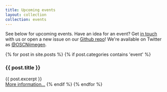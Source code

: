 ```yaml
---
title: Upcoming events
layout: collection
collection: events
---
```


See below for upcoming events. Have an idea for an event? Get
[in touch](https://radboud-university.github.io/osc-nijmegen/_pages/contact/)
with us or open a new issue on our [Github repo](https://github.com/Radboud-University/osc-nijmegen)! We're available on Twitter as [@OSCNijmegen](https://twitter.com/OSCNijmegen).

{% for post in site.posts %}
{% if post.categories contains 'event' %}
<h3>{{ post.title }}</h3>
{{ post.excerpt }}<br>
<a href="{{ post.url }}">More information...</a>
{% endif %}
{% endfor %}
